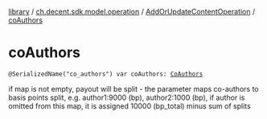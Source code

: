 [library](../../index.md) / [ch.decent.sdk.model.operation](../index.md) / [AddOrUpdateContentOperation](index.md) / [coAuthors](./co-authors.md)

# coAuthors

`@SerializedName("co_authors") var coAuthors: `[`CoAuthors`](../../ch.decent.sdk.model/-co-authors/index.md)

if map is not empty, payout will be split - the parameter maps co-authors
to basis points split, e.g. author1:9000 (bp), author2:1000 (bp),
if author is omitted from this map, it is assigned 10000 (bp_total) minus sum of splits


